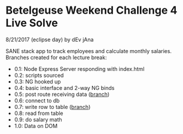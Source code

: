 Betelgeuse Weekend Challenge 4 Live Solve
===
8/21/2017 (eclipse day) by dEv jAna

SANE stack app to track employees and calculate monthly salaries. Branches created for each lecture break:

- 0.1: Node Express Server responding with index.html
- 0.2: scripts sourced
- 0.3: NG hooked up
- 0.4: basic interface and 2-way NG binds
- 0.5: post route receiving data ([branch](https://github.com/devjanaprime/betelgeuseWeekend4LiveSolve/tree/ver0_5))
- 0.6: connect to db
- 0.7: write row to table ([branch](https://github.com/devjanaprime/betelgeuseWeekend4LiveSolve/tree/ver0_7))
- 0.8: read from table
- 0.9: do salary math
- 1.0: Data on DOM
